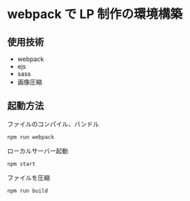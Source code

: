 # webpack で LP 制作の環境構築

## 使用技術

- webpack
- ejs
- sass
- 画像圧縮

## 起動方法

ファイルのコンパイル、バンドル

```
npm run webpack
```

ローカルサーバー起動

```
npm start
```

ファイルを圧縮

```
npm run build
```
